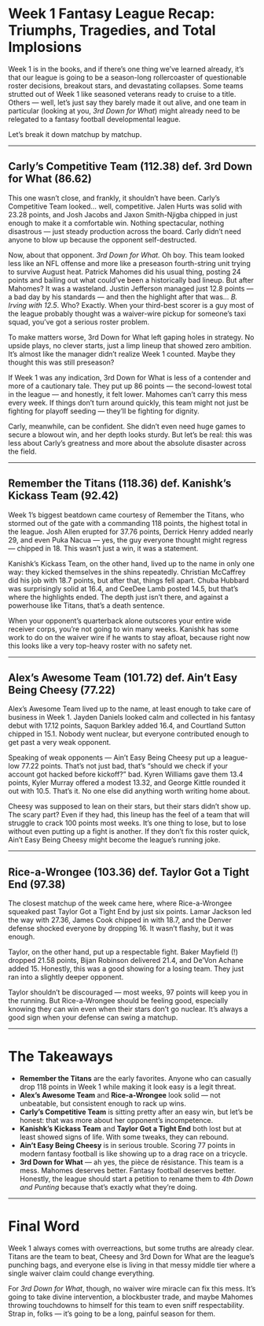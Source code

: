 # Week 1 Fantasy League Recap: Triumphs, Tragedies, and Total Implosions

Week 1 is in the books, and if there’s one thing we’ve learned already, it’s that our league is going to be a season-long rollercoaster of questionable roster decisions, breakout stars, and devastating collapses. Some teams strutted out of Week 1 like seasoned veterans ready to cruise to a title. Others — well, let’s just say they barely made it out alive, and one team in particular (looking at you, *3rd Down for What*) might already need to be relegated to a fantasy football developmental league.

Let’s break it down matchup by matchup.

---

## Carly’s Competitive Team (112.38) def. 3rd Down for What (86.62)

This one wasn’t close, and frankly, it shouldn’t have been. Carly’s Competitive Team looked… well, competitive. Jalen Hurts was solid with 23.28 points, and Josh Jacobs and Jaxon Smith-Njigba chipped in just enough to make it a comfortable win. Nothing spectacular, nothing disastrous — just steady production across the board. Carly didn’t need anyone to blow up because the opponent self-destructed.

Now, about that opponent. *3rd Down for What.* Oh boy. This team looked less like an NFL offense and more like a preseason fourth-string unit trying to survive August heat. Patrick Mahomes did his usual thing, posting 24 points and bailing out what could’ve been a historically bad lineup. But after Mahomes? It was a wasteland. Justin Jefferson managed just 12.8 points — a bad day by his standards — and then the highlight after that was… *B. Irving with 12.5*. Who? Exactly. When your third-best scorer is a guy most of the league probably thought was a waiver-wire pickup for someone’s taxi squad, you’ve got a serious roster problem.

To make matters worse, 3rd Down for What left gaping holes in strategy. No upside plays, no clever starts, just a limp lineup that showed zero ambition. It’s almost like the manager didn’t realize Week 1 counted. Maybe they thought this was still preseason?

If Week 1 was any indication, 3rd Down for What is less of a contender and more of a cautionary tale. They put up 86 points — the second-lowest total in the league — and honestly, it felt lower. Mahomes can’t carry this mess every week. If things don’t turn around quickly, this team might not just be fighting for playoff seeding — they’ll be fighting for dignity.

Carly, meanwhile, can be confident. She didn’t even need huge games to secure a blowout win, and her depth looks sturdy. But let’s be real: this was less about Carly’s greatness and more about the absolute disaster across the field.

---

## Remember the Titans (118.36) def. Kanishk’s Kickass Team (92.42)

Week 1’s biggest beatdown came courtesy of Remember the Titans, who stormed out of the gate with a commanding 118 points, the highest total in the league. Josh Allen erupted for 37.76 points, Derrick Henry added nearly 29, and even Puka Nacua — yes, the guy everyone thought might regress — chipped in 18. This wasn’t just a win, it was a statement.

Kanishk’s Kickass Team, on the other hand, lived up to the name in only one way: they kicked themselves in the shins repeatedly. Christian McCaffrey did his job with 18.7 points, but after that, things fell apart. Chuba Hubbard was surprisingly solid at 16.4, and CeeDee Lamb posted 14.5, but that’s where the highlights ended. The depth just isn’t there, and against a powerhouse like Titans, that’s a death sentence.

When your opponent’s quarterback alone outscores your entire wide receiver corps, you’re not going to win many weeks. Kanishk has some work to do on the waiver wire if he wants to stay afloat, because right now this looks like a very top-heavy roster with no safety net.

---

## Alex’s Awesome Team (101.72) def. Ain’t Easy Being Cheesy (77.22)

Alex’s Awesome Team lived up to the name, at least enough to take care of business in Week 1. Jayden Daniels looked calm and collected in his fantasy debut with 17.12 points, Saquon Barkley added 16.4, and Courtland Sutton chipped in 15.1. Nobody went nuclear, but everyone contributed enough to get past a very weak opponent.

Speaking of weak opponents — Ain’t Easy Being Cheesy put up a league-low 77.22 points. That’s not just bad, that’s “should we check if your account got hacked before kickoff?” bad. Kyren Williams gave them 13.4 points, Kyler Murray offered a modest 13.32, and George Kittle rounded it out with 10.5. That’s it. No one else did anything worth writing home about.

Cheesy was supposed to lean on their stars, but their stars didn’t show up. The scary part? Even if they had, this lineup has the feel of a team that will struggle to crack 100 points most weeks. It’s one thing to lose, but to lose without even putting up a fight is another. If they don’t fix this roster quick, Ain’t Easy Being Cheesy might become the league’s running joke.

---

## Rice-a-Wrongee (103.36) def. Taylor Got a Tight End (97.38)

The closest matchup of the week came here, where Rice-a-Wrongee squeaked past Taylor Got a Tight End by just six points. Lamar Jackson led the way with 27.36, James Cook chipped in with 18.7, and the Denver defense shocked everyone by dropping 16. It wasn’t flashy, but it was enough.

Taylor, on the other hand, put up a respectable fight. Baker Mayfield (!) dropped 21.58 points, Bijan Robinson delivered 21.4, and De’Von Achane added 15. Honestly, this was a good showing for a losing team. They just ran into a slightly deeper opponent.

Taylor shouldn’t be discouraged — most weeks, 97 points will keep you in the running. But Rice-a-Wrongee should be feeling good, especially knowing they can win even when their stars don’t go nuclear. It’s always a good sign when your defense can swing a matchup.

---

# The Takeaways

* **Remember the Titans** are the early favorites. Anyone who can casually drop 118 points in Week 1 while making it look easy is a legit threat.
* **Alex’s Awesome Team** and **Rice-a-Wrongee** look solid — not unbeatable, but consistent enough to rack up wins.
* **Carly’s Competitive Team** is sitting pretty after an easy win, but let’s be honest: that was more about her opponent’s incompetence.
* **Kanishk’s Kickass Team** and **Taylor Got a Tight End** both lost but at least showed signs of life. With some tweaks, they can rebound.
* **Ain’t Easy Being Cheesy** is in serious trouble. Scoring 77 points in modern fantasy football is like showing up to a drag race on a tricycle.
* **3rd Down for What** — ah yes, the pièce de résistance. This team is a mess. Mahomes deserves better. Fantasy football deserves better. Honestly, the league should start a petition to rename them to *4th Down and Punting* because that’s exactly what they’re doing.

---

# Final Word

Week 1 always comes with overreactions, but some truths are already clear. Titans are the team to beat, Cheesy and 3rd Down for What are the league’s punching bags, and everyone else is living in that messy middle tier where a single waiver claim could change everything.

For *3rd Down for What*, though, no waiver wire miracle can fix this mess. It’s going to take divine intervention, a blockbuster trade, and maybe Mahomes throwing touchdowns to himself for this team to even sniff respectability. Strap in, folks — it’s going to be a long, painful season for them.

